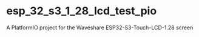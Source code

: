 # esp_32_s3_1_28_lcd_test_pio
A PlatformIO project for the Waveshare ESP32-S3-Touch-LCD-1.28 screen
